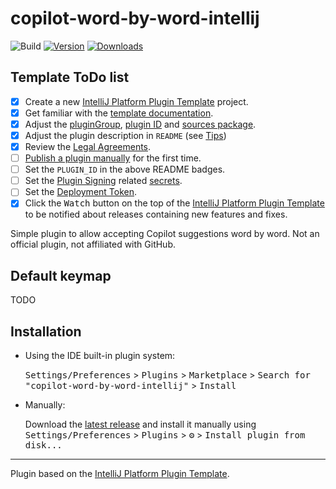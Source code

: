 # copilot-word-by-word-intellij

![Build](https://github.com/danmou/copilot-word-by-word-intellij/workflows/Build/badge.svg)
[![Version](https://img.shields.io/jetbrains/plugin/v/PLUGIN_ID.svg)](https://plugins.jetbrains.com/plugin/PLUGIN_ID)
[![Downloads](https://img.shields.io/jetbrains/plugin/d/PLUGIN_ID.svg)](https://plugins.jetbrains.com/plugin/PLUGIN_ID)

## Template ToDo list
- [x] Create a new [IntelliJ Platform Plugin Template][template] project.
- [x] Get familiar with the [template documentation][template].
- [x] Adjust the [pluginGroup](./gradle.properties), [plugin ID](./src/main/resources/META-INF/plugin.xml) and [sources package](./src/main/kotlin).
- [x] Adjust the plugin description in `README` (see [Tips][docs:plugin-description])
- [x] Review the [Legal Agreements](https://plugins.jetbrains.com/docs/marketplace/legal-agreements.html?from=IJPluginTemplate).
- [ ] [Publish a plugin manually](https://plugins.jetbrains.com/docs/intellij/publishing-plugin.html?from=IJPluginTemplate) for the first time.
- [ ] Set the `PLUGIN_ID` in the above README badges.
- [ ] Set the [Plugin Signing](https://plugins.jetbrains.com/docs/intellij/plugin-signing.html?from=IJPluginTemplate) related [secrets](https://github.com/JetBrains/intellij-platform-plugin-template#environment-variables).
- [ ] Set the [Deployment Token](https://plugins.jetbrains.com/docs/marketplace/plugin-upload.html?from=IJPluginTemplate).
- [x] Click the <kbd>Watch</kbd> button on the top of the [IntelliJ Platform Plugin Template][template] to be notified about releases containing new features and fixes.

<!-- Plugin description -->
Simple plugin to allow accepting Copilot suggestions word by word. Not an official plugin, not affiliated with GitHub.

## Default keymap
TODO
<!-- Plugin description end -->

## Installation

- Using the IDE built-in plugin system:
  
  <kbd>Settings/Preferences</kbd> > <kbd>Plugins</kbd> > <kbd>Marketplace</kbd> > <kbd>Search for "copilot-word-by-word-intellij"</kbd> >
  <kbd>Install</kbd>
  
- Manually:

  Download the [latest release](https://github.com/danmou/copilot-word-by-word-intellij/releases/latest) and install it manually using
  <kbd>Settings/Preferences</kbd> > <kbd>Plugins</kbd> > <kbd>⚙️</kbd> > <kbd>Install plugin from disk...</kbd>


---
Plugin based on the [IntelliJ Platform Plugin Template][template].

[template]: https://github.com/JetBrains/intellij-platform-plugin-template
[docs:plugin-description]: https://plugins.jetbrains.com/docs/intellij/plugin-user-experience.html#plugin-description-and-presentation
